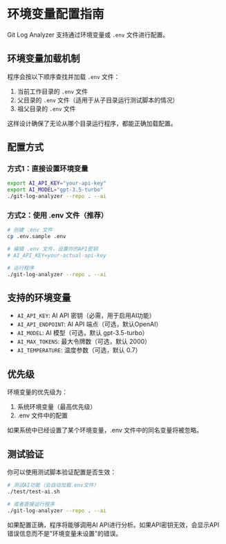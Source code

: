 # 环境变量配置指南

Git Log Analyzer 支持通过环境变量或 `.env` 文件进行配置。

## 环境变量加载机制

程序会按以下顺序查找并加载 `.env` 文件：

1. 当前工作目录的 `.env` 文件
2. 父目录的 `.env` 文件（适用于从子目录运行测试脚本的情况）
3. 祖父目录的 `.env` 文件

这样设计确保了无论从哪个目录运行程序，都能正确加载配置。

## 配置方式

### 方式1：直接设置环境变量
```bash
export AI_API_KEY="your-api-key"
export AI_MODEL="gpt-3.5-turbo"
./git-log-analyzer --repo . --ai
```

### 方式2：使用 .env 文件（推荐）
```bash
# 创建 .env 文件
cp .env.sample .env

# 编辑 .env 文件，设置你的API密钥
# AI_API_KEY=your-actual-api-key

# 运行程序
./git-log-analyzer --repo . --ai
```

## 支持的环境变量

- `AI_API_KEY`: AI API 密钥（必需，用于启用AI功能）
- `AI_API_ENDPOINT`: AI API 端点（可选，默认OpenAI）
- `AI_MODEL`: AI 模型（可选，默认 gpt-3.5-turbo）
- `AI_MAX_TOKENS`: 最大令牌数（可选，默认 2000）
- `AI_TEMPERATURE`: 温度参数（可选，默认 0.7）

## 优先级

环境变量的优先级为：
1. 系统环境变量（最高优先级）
2. .env 文件中的配置

如果系统中已经设置了某个环境变量，.env 文件中的同名变量将被忽略。

## 测试验证

你可以使用测试脚本验证配置是否生效：

```bash
# 测试AI功能（会自动加载.env文件）
./test/test-ai.sh

# 或者直接运行程序
./git-log-analyzer --repo . --ai
```

如果配置正确，程序将能够调用AI API进行分析。如果API密钥无效，会显示API错误信息而不是"环境变量未设置"的错误。
